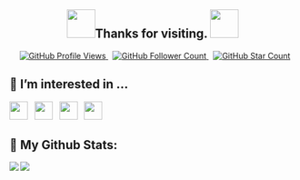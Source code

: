 <h2 align="center"><img src="https://media.giphy.com/media/gM5qFksULw54NMWyry/giphy.gif" width="50"/>Thanks for visiting. <img src="https://media.giphy.com/media/MAcwFESy7wH8skZyVi/giphy.gif" width="50"/></h2>

<p align="center">
    <span>&nbsp;</span>
    <a href="https://github.com/codehub0x/codehub0x">
        <img src="https://pageview.vercel.app/?github_user=codehub0x" alt="GitHub Profile Views" />
    </a>
    <span>&nbsp;</span>
    <a href="https://github.com/codehub0x?tab=followers">
        <img src="https://img.shields.io/github/followers/codehub0x?label=follow&style=flat&color=yellowgreen&logo=github" alt="GitHub Follower Count" />
    </a>
    <span>&nbsp;</span>
    <a href="https://github.com/codehub0x?tab=stars">
        <img src="https://img.shields.io/github/stars/codehub0x?style=flat&color=yellowgreen&logo=github" alt="GitHub Star Count" />
    </a>
</p>

## 👀 I’m interested in ...

<p>
    <img src="https://img.shields.io/badge/Blockchain.com-121d33?flat=plastic&logo=blockchain.com&logoColor=white" height="32" />
    &nbsp;
    <img src="https://img.shields.io/badge/Bitcoin-F7931a?flat=plastic&logo=bitcoin&logoColor=white" height="32" />
    &nbsp;
    <img src="https://img.shields.io/badge/Ethereum-3c3c3d?flat=plastic&logo=ethereum&logoColor=white" height="32" />
    &nbsp;
    <img src="https://img.shields.io/badge/Solidity-363636?flat=plastic&logo=Solidity&logoColor=white" height="32" />
    &nbsp;
</p>

## 🥇 My Github Stats:

<div>
    <a href="https://github-readme-stats.vercel.app/api?username=codehub0x&show_icons=true&theme=tokyonight">
        <img align="left" src="https://github-readme-stats.vercel.app/api?username=codehub0x&show_icons=true&theme=tokyonight" />
    </a>
    <a href="https://github-readme-stats.vercel.app/api/top-langs?username=codehub0x&theme=tokyonight">
        <img aligh="left" src="https://github-readme-stats.vercel.app/api/top-langs?username=codehub0x&theme=tokyonight" />
    </a>
</div>

<!---
- 🌱 I’m currently learning ...
- 💞️ I’m looking to collaborate on ...
- 📫 How to reach me ...

kanew071/kanew071 is a ✨ special ✨ repository because its `README.md` (this file) appears on your GitHub profile.
You can click the Preview link to take a look at your changes.
--->
